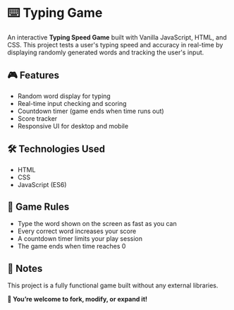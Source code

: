 # ⌨️ Typing Game

An interactive **Typing Speed Game** built with Vanilla JavaScript, HTML, and CSS. This project tests a user's typing speed and accuracy in real-time by displaying randomly generated words and tracking the user's input.

## 🎮 Features

- Random word display for typing
- Real-time input checking and scoring
- Countdown timer (game ends when time runs out)
- Score tracker
- Responsive UI for desktop and mobile

## 🛠 Technologies Used

- HTML
- CSS
- JavaScript (ES6)

## 🧩 Game Rules

- Type the word shown on the screen as fast as you can
- Every correct word increases your score
- A countdown timer limits your play session
- The game ends when time reaches 0

## 📢 Notes

This project is a fully functional game built without any external libraries. 

**🤝 You’re welcome to fork, modify, or expand it!**

